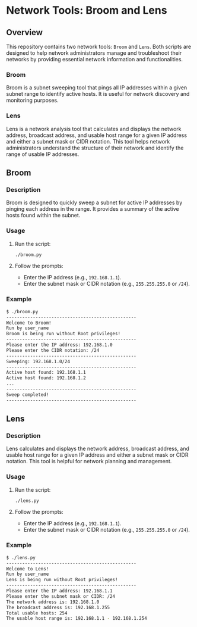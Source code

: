 # Network Tools: Broom and Lens

## Overview

This repository contains two network tools: `Broom` and `Lens`. Both scripts are designed to help network administrators manage and troubleshoot their networks by providing essential network information and functionalities.

### Broom

Broom is a subnet sweeping tool that pings all IP addresses within a given subnet range to identify active hosts. It is useful for network discovery and monitoring purposes.

### Lens

Lens is a network analysis tool that calculates and displays the network address, broadcast address, and usable host range for a given IP address and either a subnet mask or CIDR notation. This tool helps network administrators understand the structure of their network and identify the range of usable IP addresses.

## Broom

### Description

Broom is designed to quickly sweep a subnet for active IP addresses by pinging each address in the range. It provides a summary of the active hosts found within the subnet.

### Usage

1. Run the script:
    ```bash
    ./broom.py
    ```

2. Follow the prompts:
    - Enter the IP address (e.g., `192.168.1.1`).
    - Enter the subnet mask or CIDR notation (e.g., `255.255.255.0` or `/24`).

### Example

```bash
$ ./broom.py
-------------------------------------------------
Welcome to Broom!
Run by user_name
Broom is being run without Root privileges!
-------------------------------------------------
Please enter the IP address: 192.168.1.0
Please enter the CIDR notation: /24
-------------------------------------------------
Sweeping: 192.168.1.0/24
-------------------------------------------------
Active host found: 192.168.1.1
Active host found: 192.168.1.2
...
-------------------------------------------------
Sweep completed!
-------------------------------------------------
```

## Lens

### Description

Lens calculates and displays the network address, broadcast address, and usable host range for a given IP address and either a subnet mask or CIDR notation. This tool is helpful for network planning and management.

### Usage

1. Run the script:
    ```bash
    ./lens.py
    ```

2. Follow the prompts:
    - Enter the IP address (e.g., `192.168.1.1`).
    - Enter the subnet mask or CIDR notation (e.g., `255.255.255.0` or `/24`).

### Example

```bash
$ ./lens.py
-------------------------------------------------
Welcome to Lens!
Run by user_name
Lens is being run without Root privileges!
-------------------------------------------------
Please enter the IP address: 192.168.1.1
Please enter the subnet mask or CIDR: /24
The network address is: 192.168.1.0
The broadcast address is: 192.168.1.255
Total usable hosts: 254
The usable host range is: 192.168.1.1 - 192.168.1.254
```
